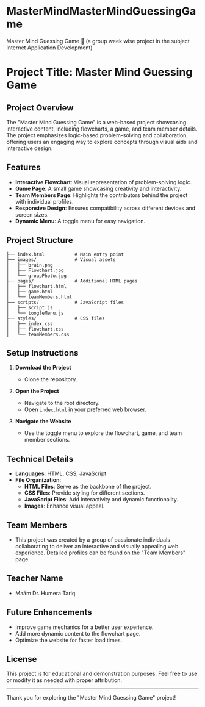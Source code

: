 # MasterMindMasterMindGuessingGame
Master Mind Guessing Game 🎯 (a group week wise project in the subject Internet Application Development)

# Project Title: Master Mind Guessing Game

## Project Overview
The "Master Mind Guessing Game" is a web-based project showcasing interactive content, including flowcharts, a game, and team member details. The project emphasizes logic-based problem-solving and collaboration, offering users an engaging way to explore concepts through visual aids and interactive design.

## Features
- **Interactive Flowchart**: Visual representation of problem-solving logic.
- **Game Page**: A small game showcasing creativity and interactivity.
- **Team Members Page**: Highlights the contributors behind the project with individual profiles.
- **Responsive Design**: Ensures compatibility across different devices and screen sizes.
- **Dynamic Menu**: A toggle menu for easy navigation.

## Project Structure
```
├── index.html           # Main entry point
├── images/              # Visual assets
│   ├── brain.png
│   ├── Flowchart.jpg
│   └── groupPhoto.jpg
├── pages/               # Additional HTML pages
│   ├── flowchart.html
│   ├── game.html
│   └── teamMembers.html
├── scripts/             # JavaScript files
│   ├── script.js
│   └── toogleMenu.js
├── styles/              # CSS files
│   ├── index.css
│   ├── flowchart.css
│   └── teamMembers.css
```

## Setup Instructions

1. **Download the Project**
   - Clone the repository.

3. **Open the Project**
   - Navigate to the root directory.
   - Open `index.html` in your preferred web browser.

4. **Navigate the Website**
   - Use the toggle menu to explore the flowchart, game, and team member sections.

## Technical Details
- **Languages**: HTML, CSS, JavaScript
- **File Organization**:
  - **HTML Files**: Serve as the backbone of the project.
  - **CSS Files**: Provide styling for different sections.
  - **JavaScript Files**: Add interactivity and dynamic functionality.
  - **Images**: Enhance visual appeal.

## Team Members
- This project was created by a group of passionate individuals collaborating to deliver an interactive and visually appealing web experience. Detailed profiles can be found on the "Team Members" page.

## Teacher Name
- Maám Dr. Humera Tariq 

## Future Enhancements
- Improve game mechanics for a better user experience.
- Add more dynamic content to the flowchart page.
- Optimize the website for faster load times.

## License
This project is for educational and demonstration purposes. Feel free to use or modify it as needed with proper attribution.

---

Thank you for exploring the "Master Mind Guessing Game" project!
